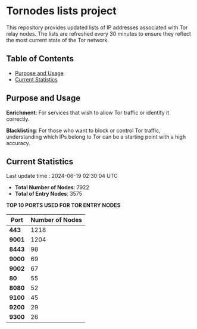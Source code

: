 # Tornodes lists project

This repository provides updated lists of IP addresses associated with Tor relay nodes. The lists are refreshed every 30 minutes to ensure they reflect the most current state of the Tor network.

## Table of Contents

- [Purpose and Usage](#purpose-and-usage)
- [Current Statistics](#current-statistics)


## Purpose and Usage

**Enrichment**: For services that wish to allow Tor traffic or identify it correctly.

**Blacklisting**: For those who want to block or control Tor traffic, understanding which IPs belong to Tor can be a starting point with a high accuracy.

## Current Statistics

Last update time : 2024-06-19 02:30:04 UTC

- **Total Number of Nodes**: 7922
- **Total of Entry Nodes**: 3575

**TOP 10 PORTS USED FOR TOR ENTRY NODES**

| **Port** | **Number of Nodes** |
|------|-----------------|
| **443**   | 1218  |
| **9001**   | 1204  |
| **8443**   | 98  |
| **9000**   | 69  |
| **9002**   | 67  |
| **80**   | 55  |
| **8080**   | 52  |
| **9100**   | 45  |
| **9200**   | 29  |
| **9300**   | 26  |

